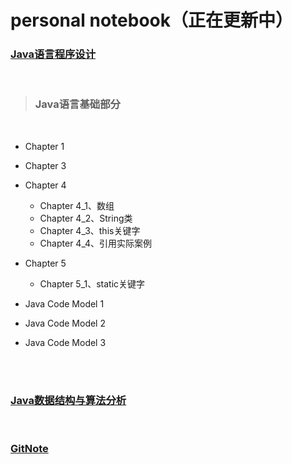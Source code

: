 # personal notebook（正在更新中）


### [Java语言程序设计](https://github.com/gzxn/notebook/tree/main/JavaNote)

<br>

> ### Java语言基础部分

<br>

- Chapter 1

- Chapter 3

- Chapter 4
	- Chapter 4_1、数组
	- Chapter 4_2、String类
	- Chapter 4_3、this关键字
	- Chapter 4_4、引用实际案例
- Chapter 5
	- Chapter 5_1、static关键字
- Java Code Model 1
- Java Code Model 2
- Java Code Model 3 
<br>
<br>

### [Java数据结构与算法分析](https://github.com/gzxn/notebook/tree/main/JavaDataStructureNote)

<br>

### [GitNote](https://github.com/gzxn/notebook/tree/main/GitNote)